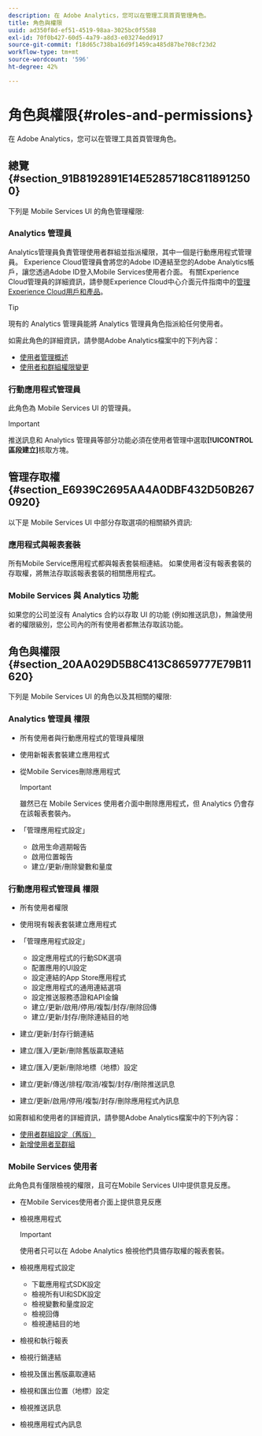 ```yaml
---
description: 在 Adobe Analytics，您可以在管理工具首頁管理角色。
title: 角色與權限
uuid: ad350f8d-ef51-4519-98aa-3025bc0f5588
exl-id: 70f0b427-60d5-4a79-a8d3-e03274edd917
source-git-commit: f18d65c738ba16d9f1459ca485d87be708cf23d2
workflow-type: tm+mt
source-wordcount: '596'
ht-degree: 42%

---
```


# 角色與權限{#roles-and-permissions}

在 Adobe Analytics，您可以在管理工具首頁管理角色。

## 總覽 {#section_91B8192891E14E5285718C8118912500}

下列是 Mobile Services UI 的角色管理權限:

### Analytics 管理員

Analytics管理員負責管理使用者群組並指派權限，其中一個是行動應用程式管理員。 Experience Cloud管理員會將您的Adobe ID連結至您的Adobe Analytics帳戶，讓您透過Adobe ID登入Mobile Services使用者介面。 有關Experience Cloud管理員的詳細資訊，請參閱Experience Cloud中心介面元件指南中的[管理Experience Cloud用戶和產品](https://experienceleague.adobe.com/docs/core-services/interface/administration/admin-getting-started.html)。

>[!TIP]
>
>現有的 Analytics 管理員能將 Analytics 管理員角色指派給任何使用者。

如需此角色的詳細資訊，請參閱Adobe Analytics檔案中的下列內容：

* [使用者管理概述](https://experienceleague.adobe.com/docs/analytics/admin/user-product-management/user-management/users.html)
* [使用者和群組權限變更](https://experienceleague.adobe.com/docs/analytics/admin/user-product-management/user-management/permissions-changes.html)

### 行動應用程式管理員

此角色為 Mobile Services UI 的管理員。

>[!IMPORTANT]
>
>推送訊息和 Analytics 管理員等部分功能必須在使用者管理中選取&#x200B;**[!UICONTROL 區段建立]**&#x200B;核取方塊。

## 管理存取權 {#section_E6939C2695AA4A0DBF432D50B2670920}

以下是 Mobile Services UI 中部分存取選項的相關額外資訊:

### 應用程式與報表套裝

所有Mobile Service應用程式都與報表套裝相連結。 如果使用者沒有報表套裝的存取權，將無法存取該報表套裝的相關應用程式。

### Mobile Services 與 Analytics 功能

如果您的公司並沒有 Analytics 合約以存取 UI 的功能 (例如推送訊息)，無論使用者的權限級別，您公司內的所有使用者都無法存取該功能。

## 角色與權限 {#section_20AA029D5B8C413C8659777E79B11620}

下列是 Mobile Services UI 的角色以及其相關的權限:

### Analytics 管理員 權限

* 所有使用者與行動應用程式的管理員權限
* 使用新報表套裝建立應用程式
* 從Mobile Services刪除應用程式

   >[!IMPORTANT]
   >
   >雖然已在 Mobile Services 使用者介面中刪除應用程式，但 Analytics 仍會存在該報表套裝內。

* 「管理應用程式設定」

   * 啟用生命週期報告
   * 啟用位置報告
   * 建立/更新/刪除變數和量度

### 行動應用程式管理員 權限

* 所有使用者權限
* 使用現有報表套裝建立應用程式
* 「管理應用程式設定」

   * 設定應用程式的行動SDK選項
   * 配置應用的UI設定
   * 設定連結的App Store應用程式
   * 設定應用程式的通用連結選項
   * 設定推送服務憑證和API金鑰
   * 建立/更新/啟用/停用/複製/封存/刪除回傳
   * 建立/更新/封存/刪除連結目的地

* 建立/更新/封存行銷連結
* 建立/匯入/更新/刪除舊版贏取連結
* 建立/匯入/更新/刪除地標（地標）設定
* 建立/更新/傳送/排程/取消/複製/封存/刪除推送訊息
* 建立/更新/啟用/停用/複製/封存/刪除應用程式內訊息

如需群組和使用者的詳細資訊，請參閱Adobe Analytics檔案中的下列內容：

* [使用者群組設定（舊版）](https://experienceleague.adobe.com/docs/analytics/admin/user-product-management/user-groups/groups.html)
* [新增使用者至群組](https://experienceleague.adobe.com/docs/analytics/admin/user-product-management/user-management/t-add-user-to-group.html)

### Mobile Services 使用者

此角色具有僅限檢視的權限，且可在Mobile Services UI中提供意見反應。

* 在Mobile Services使用者介面上提供意見反應
* 檢視應用程式

   >[!IMPORTANT]
   >
   >使用者只可以在 Adobe Analytics 檢視他們具備存取權的報表套裝。

* 檢視應用程式設定

   * 下載應用程式SDK設定
   * 檢視所有UI和SDK設定
   * 檢視變數和量度設定
   * 檢視回傳
   * 檢視連結目的地

* 檢視和執行報表
* 檢視行銷連結
* 檢視及匯出舊版贏取連結
* 檢視和匯出位置（地標）設定
* 檢視推送訊息
* 檢視應用程式內訊息
